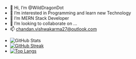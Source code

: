 - 👋 Hi, I’m @WildDragonDot
- 👀 I’m interested in Programming and learn new Technology
- 🌱 I’m MERN Stack Developer
- 💞️ I’m looking to collaborate on ...
- 📫 chandan.vishwakarma27@outlook.com

<!---
WildDragonDot/WildDragonDot is a ✨ special ✨ repository because its `README.md` (this file) appears on your GitHub profile.
You can click the Preview link to take a look at your changes.
--->
- ![GitHub Stats](https://github-readme-stats.vercel.app/api?username=WildDragonDot&theme=radical)
- [![GitHub Streak](https://streak-stats.demolab.com?user=WildDragonDot&theme=dark)](https://git.io/streak-stats)
- [![Top Langs](https://github-readme-stats.vercel.app/api/top-langs/?username=WildDragonDot&theme=dark)](https://github.com/WildDragonDot/github-readme-stats)
